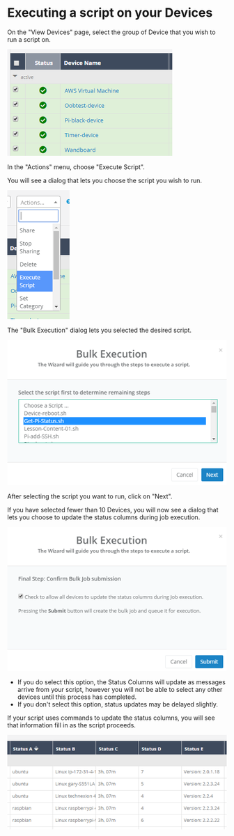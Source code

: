 # Executing a script on your Devices

On the "View Devices" page, select the group of Device that you wish to run a script on.

![](../../.gitbook/assets/image%20%287%29.png)

In the "Actions" menu, choose "Execute Script".  

You will see a dialog that lets you choose the script you wish to run.

![](../../.gitbook/assets/image%20%2864%29.png)

The "Bulk Execution" dialog lets you selected the desired script.  

![](../../.gitbook/assets/image%20%28127%29.png)

After selecting the script you want to run, click on "Next".

If you have selected fewer than 10 Devices, you will now see a dialog that lets you choose to update the status columns during job execution.  

![](../../.gitbook/assets/image%20%28116%29.png)

* If you do select this option, the Status Columns will update as messages arrive from your script, however you will not be able to select any other devices until this process has completed.
* If you don't select this option, status updates may be delayed slightly.

If your script uses commands to update the status columns, you will see that information fill in as the script proceeds.

![](../../.gitbook/assets/image%20%2883%29.png)

